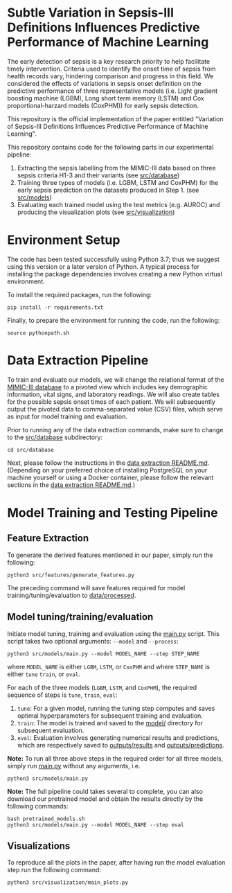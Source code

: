 Subtle Variation in Sepsis-III Definitions Influences Predictive Performance of Machine Learning
==============================

The early detection of sepsis is a key research priority to help facilitate timely intervention.  Criteria used to identify the onset time of sepsis from health records vary, hindering comparison and progress in this field. We considered the effects of variations in sepsis onset definition on the predictive performance of three representative models (i.e. Light gradient boosting machine (LGBM), Long short term memory (LSTM) and Cox proportional-harzard models (CoxPHM)) for early sepsis detection.

This repository is the official implementation of the paper entitled "Variation of Sepsis-III Definitions Influences Predictive Performance of Machine Learning".

This repository contains code for the following parts in our experimental pipeline:
1. Extracting the sepsis labelling from the MIMIC-III data based on three sepsis criteria H1-3 and their variants (see [src/database](src/database))
2. Training three types of models (i.e. LGBM, LSTM and CoxPHM) for the early sepsis prediction on the datasets produced in Step 1. (see [src/models](src/models))
3. Evaluating each trained model using the test metrics (e.g. AUROC) and producing the visualization plots (see [src/visualization](src/visualization))

# Environment Setup
The code has been tested successfully using Python 3.7; thus we suggest using this version or a later version of Python. A typical process for installing the package dependencies involves creating a new Python virtual environment.

To install the required packages, run the following:
```console
pip install -r requirements.txt
```

Finally, to prepare the environment for running the code, run the following:
```console
source pythonpath.sh
```

# Data Extraction Pipeline
To train and evaluate our models, we will change the relational format of the [MIMIC-III database](https://mimic.mit.edu/iii/gettingstarted/overview/) to a pivoted view which includes key demographic information, vital signs, and laboratory readings. We will also create tables for the possible sepsis onset times of each patient. We will subsequently output the pivoted data to comma-separated value (CSV) files, which serve as input for model training and evaluation. 

Prior to running any of the data extraction commands, make sure to change to the [src/database](src/database) subdirectory:
```console
cd src/database
```

Next, please follow the instructions in the [data extraction README.md](src/database/README.md). (Depending on your preferred choice of installing PostgreSQL on your machine yourself or using a Docker container, please follow the relevant sections in the [data extraction README.md](src/database/README.md).)

# Model Training and Testing Pipeline

Feature Extraction
------------
To generate the derived features mentioned in our paper, simply run the following:
```console
python3 src/features/generate_features.py
```
The preceding command will save features required for model training/tuning/evaluation to [data/processed](data/processed).

Model tuning/training/evaluation 
------------
Initiate model tuning, training and evaluation using the [main.py](src/models/main.py) script. This script takes two optional arguments: `--model` and `--process`:
```console
python3 src/models/main.py --model MODEL_NAME --step STEP_NAME  
```
where `MODEL_NAME` is either `LGBM`, `LSTM`, or `CoxPHM` and where `STEP_NAME` is either `tune` `train`, or `eval`.

For each of the three models (`LGBM`, `LSTM`, and `CoxPHM`), the required sequence of steps is `tune`, `train`, `eval`:
1. `tune`: For a given model, running the tuning step computes and saves optimal hyperparameters for subsequent training and evaluation.
2. `train`: The model is trained and saved to the [model/](model/) directory for subsequent evaluation.
3. `eval`: Evaluation involves generating numerical results and predictions, which are respectively saved to [outputs/results](outputs/results) and [outputs/predictions](outputs/predictions). 

**Note:** To run all three above steps in the required order for all three models, simply run [main.py](src/models/main.py) without any arguments, i.e.
```console
python3 src/models/main.py 
```
**Note:** The full pipeline could takes several to complete, you can also download our pretrained model and  obtain the results directly by the following commands:
```console
bash pretrained_models.sh
python3 src/models/main.py --model MODEL_NAME --step eval
```

Visualizations
------------
To reproduce all the plots in the paper, after having run the model evaluation step run the following command:  
```console
python3 src/visualization/main_plots.py
```
